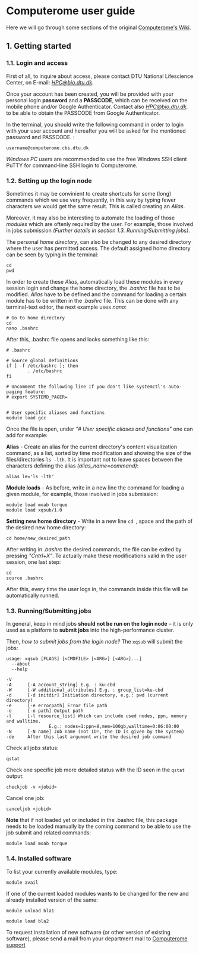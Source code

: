 # Computerome user guide

Here we will go through some sections of the original [Computerome's Wiki](https://www.computerome.dk/).

## 1. Getting started

### 1.1. Login and access

First of all, to inquire about access, please contact DTU National Lifescience Center, on E-mail: *HPC@bio.dtu.dk.*

Once your account has been created, you will be provided with your personal login **password** and a **PASSCODE**, which can be received on the mobile phone and/or Google Authenticator. Contact also *HPC@bio.dtu.dk.* to be able to obtain the PASSCODE from Google Authenticator.

In the terminal, you should write the following command in order to login with your user account and hereafter you will be asked for the mentioned password and PASSCODE. :

```
username@computerome.cbs.dtu.dk
```

*Windows PC users* are recommended to use the free Windows SSH client PuTTY for command-line SSH login to Computerome.

### 1.2. Setting up the login node

Sometimes it may be convinient to create shortcuts for some (long) commands which we use very frequently, in this way by typing fewer characters we would get the same result. This is called creating an *Alias*.

Moreover, it may also be interesting to automate the loading of those *modules* which are oftenly required by the user. For example, those involved in jobs submission *(Further details in section 1.3. Running/Submitting jobs)*. 

The personal *home directory*, can also be changed to any desired directory where the user has permitted access. The default assigned home directory can be seen by typing in the terminal:

```
cd
pwd
```

In order to create these *Alias*, automatically load these modules in every session login and change the home directory, the *.bashrc* file has to be modified. *Alias* have to be defined and the command for loading a certain module has to be written in the *.bashrc* file.
This can be done with any terminal-text editor, the next example uses *nano*:

```
# Go to home directory
cd
nano .bashrc
```

After this, .bashrc file opens and looks something like this:

```
# .bashrc

# Source global definitions
if [ -f /etc/bashrc ]; then
        . /etc/bashrc
fi

# Uncomment the following line if you don't like systemctl's auto-paging feature:
# export SYSTEMD_PAGER=


# User specific aliases and functions
module load gcc
```

Once the file is open, under *"# User specific aliases and functions"* one can add for example:

**Alias** - Create an alias for the current directory's content visualization command, as a list, sorted by  time modification and showing the size of the files/directories ```ls -lth```. It is important not to leave spaces between the characters defining the alias *(alias_name=command)*: 

```
alias le='ls -lth'
```
**Module loads** - As before, write in a new line the command for loading a given module, for example, those involved in jobs submission:

```
module load moab torque
module load xqsub/1.0
```
**Setting new home directory** - Write in a new line ```cd ```, space and the path of the desired new home directory:
```
cd home/new_desired_path
```


After writing in *.bashrc* the desired commands, the file can be exited by pressing *"Cntrl+X"*. To actually make these modifications valid in the user session, one last step:
```
cd
source .bashrc
```
After this, every time the user logs in, the commands inside this file will be automatically runned.


### 1.3. Running/Submitting jobs
In general, keep in mind jobs **should not be run on the login node** – it is only used as a platform to **submit jobs** into the high-performance cluster.

Then, *how to submit jobs from the login node?*
The ```xqsub``` will submit the jobs:
```
usage: xqsub [FLAGS] [<CMDFILE> [<ARG>] [<ARG>]...]
  --about
  --help

-V
-A      [-A account_string] E.g. : ku-cbd
-W      [-W additional_attributes] E.g. : group_list=ku-cbd
-d      [-d initdir] Initiation directory, e.g.: pwd (current directory)
-e      [-e errorpath] Error file path
-o      [-o path] Output path
-l      [-l resource_list] Which can include used nodes, ppn, memory and walltime.
                E.g.: nodes=1:ppn=8,mem=100gb,walltime=0:06:00:00
-N      [-N name] Job name (not ID!, the ID is given by the system)
-de     After this last argument write the desired job command
```

Check all jobs status:
```
qstat
```

Check one specific job more detailed status with the ID seen in the ```qstat``` output:
```
checkjob -v <jobid>
```

Cancel one job:
```
canceljob <jobid>
```


**Note** that if not loaded yet or included in the .bashrc file, this package needs to be loaded manually by the coming command to be able to use the job submit and related commands:
```
module load moab torque
```

### 1.4. Installed software

To list your currently available modules, type:

```
module avail
```

If one of the current loaded modules wants to be changed for the new and already installed version of the same:
```
module unload bla1

module load bla2
```

To request installation of new software (or other version of existing software), please send a mail from your department mail to [Computerome support](http://wiki.bio.dtu.dk/computerome/index.php/Main_Page#Contact)

